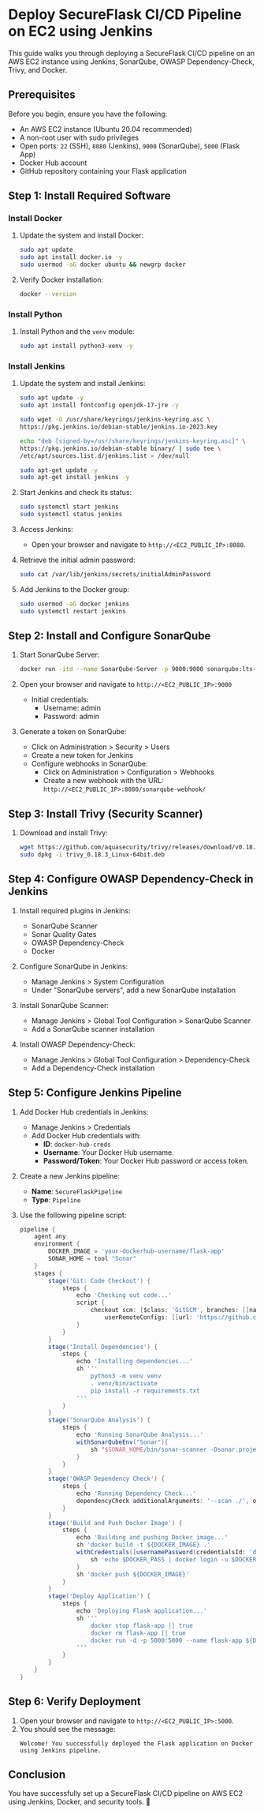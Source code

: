 # Deploy SecureFlask CI/CD Pipeline on EC2 using Jenkins

This guide walks you through deploying a SecureFlask CI/CD pipeline on an AWS EC2 instance using Jenkins, SonarQube, OWASP Dependency-Check, Trivy, and Docker.

## Prerequisites

Before you begin, ensure you have the following:
- An AWS EC2 instance (Ubuntu 20.04 recommended)
- A non-root user with sudo privileges
- Open ports: `22` (SSH), `8080` (Jenkins), `9000` (SonarQube), `5000` (Flask App)
- Docker Hub account
- GitHub repository containing your Flask application

## Step 1: Install Required Software

### Install Docker
1. Update the system and install Docker:
   ```bash
   sudo apt update
   sudo apt install docker.io -y
   sudo usermod -aG docker ubuntu && newgrp docker
   ```

2. Verify Docker installation:
   ```bash
   docker --version
   ```

### Install Python
1. Install Python and the `venv` module:
   ```bash
   sudo apt install python3-venv -y
   ```

### Install Jenkins
1. Update the system and install Jenkins:
   ```bash
   sudo apt update -y
   sudo apt install fontconfig openjdk-17-jre -y
   
   sudo wget -O /usr/share/keyrings/jenkins-keyring.asc \
   https://pkg.jenkins.io/debian-stable/jenkins.io-2023.key
   
   echo "deb [signed-by=/usr/share/keyrings/jenkins-keyring.asc]" \
   https://pkg.jenkins.io/debian-stable binary/ | sudo tee \
   /etc/apt/sources.list.d/jenkins.list > /dev/null
   
   sudo apt-get update -y
   sudo apt-get install jenkins -y
   ```

2. Start Jenkins and check its status:
   ```bash
   sudo systemctl start jenkins
   sudo systemctl status jenkins
   ```

3. Access Jenkins:
   - Open your browser and navigate to `http://<EC2_PUBLIC_IP>:8080`.

4. Retrieve the initial admin password:
   ```bash
   sudo cat /var/lib/jenkins/secrets/initialAdminPassword
   ```

5. Add Jenkins to the Docker group:
   ```bash
   sudo usermod -aG docker jenkins
   sudo systemctl restart jenkins
   ```

## Step 2: Install and Configure SonarQube

1. Start SonarQube Server:
   ```bash
   docker run -itd --name SonarQube-Server -p 9000:9000 sonarqube:lts-community
   ```

2. Open your browser and navigate to `http://<EC2_PUBLIC_IP>:9000`
   - Initial credentials:
     - Username: admin
     - Password: admin

3. Generate a token on SonarQube:
   - Click on Administration > Security > Users
   - Create a new token for Jenkins
   - Configure webhooks in SonarQube:
     - Click on Administration > Configuration > Webhooks
     - Create a new webhook with the URL: `http://<EC2_PUBLIC_IP>:8080/sonarqube-webhook/`

## Step 3: Install Trivy (Security Scanner)

1. Download and install Trivy:
   ```bash
   wget https://github.com/aquasecurity/trivy/releases/download/v0.18.3/trivy_0.18.3_Linux-64bit.deb
   sudo dpkg -i trivy_0.18.3_Linux-64bit.deb
   ```

## Step 4: Configure OWASP Dependency-Check in Jenkins

1. Install required plugins in Jenkins:
   - SonarQube Scanner
   - Sonar Quality Gates
   - OWASP Dependency-Check
   - Docker

2. Configure SonarQube in Jenkins:
   - Manage Jenkins > System Configuration
   - Under "SonarQube servers", add a new SonarQube installation

3. Install SonarQube Scanner:
   - Manage Jenkins > Global Tool Configuration > SonarQube Scanner
   - Add a SonarQube scanner installation

4. Install OWASP Dependency-Check:
   - Manage Jenkins > Global Tool Configuration > Dependency-Check
   - Add a Dependency-Check installation

## Step 5: Configure Jenkins Pipeline

1. Add Docker Hub credentials in Jenkins:
   - Manage Jenkins > Credentials
   - Add Docker Hub credentials with:
     - **ID**: `docker-hub-creds`
     - **Username**: Your Docker Hub username.
     - **Password/Token**: Your Docker Hub password or access token.

2. Create a new Jenkins pipeline:
   - **Name**: `SecureFlaskPipeline`
   - **Type**: `Pipeline`

3. Use the following pipeline script:

   ```groovy
   pipeline {
       agent any
       environment {
           DOCKER_IMAGE = 'your-dockerhub-username/flask-app'
           SONAR_HOME = tool "Sonar"
       }
       stages {
           stage('Git: Code Checkout') {
               steps {
                   echo 'Checking out code...'
                   script {
                       checkout scm: [$class: 'GitSCM', branches: [[name: 'main']],
                           userRemoteConfigs: [[url: 'https://github.com/your-repo.git']]]
                   }
               }
           }
           stage('Install Dependencies') {
               steps {
                   echo 'Installing dependencies...'
                   sh '''
                       python3 -m venv venv
                       . venv/bin/activate
                       pip install -r requirements.txt
                   '''
               }
           }
           stage('SonarQube Analysis') {
               steps {
                   echo 'Running SonarQube Analysis...'
                   withSonarQubeEnv("Sonar"){
                       sh "$SONAR_HOME/bin/sonar-scanner -Dsonar.projectKey=SecureFlask"
                   }
               }
           }
           stage('OWASP Dependency Check') {
               steps {
                   echo 'Running Dependency Check...'
                   dependencyCheck additionalArguments: '--scan ./', odcInstallation: 'dc'
               }
           }
           stage('Build and Push Docker Image') {
               steps {
                   echo 'Building and pushing Docker image...'
                   sh 'docker build -t ${DOCKER_IMAGE} .'
                   withCredentials([usernamePassword(credentialsId: 'docker-hub-creds', usernameVariable: 'DOCKER_USER', passwordVariable: 'DOCKER_PASS')]) {
                       sh 'echo $DOCKER_PASS | docker login -u $DOCKER_USER --password-stdin'
                   }
                   sh 'docker push ${DOCKER_IMAGE}'
               }
           }
           stage('Deploy Application') {
               steps {
                   echo 'Deploying Flask application...'
                   sh '''
                       docker stop flask-app || true
                       docker rm flask-app || true
                       docker run -d -p 5000:5000 --name flask-app ${DOCKER_IMAGE}
                   '''
               }
           }
       }
   }
   ```

## Step 6: Verify Deployment

1. Open your browser and navigate to `http://<EC2_PUBLIC_IP>:5000`.
2. You should see the message:
   ```
   Welcome! You successfully deployed the Flask application on Docker using Jenkins pipeline.
   ```

## Conclusion

You have successfully set up a SecureFlask CI/CD pipeline on AWS EC2 using Jenkins, Docker, and security tools. 🎉

